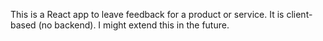 This is a React app to leave feedback for a product or service. It is client-based (no backend). I might extend this in the future.
